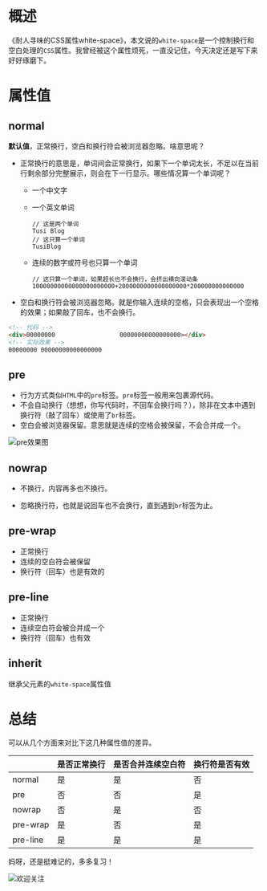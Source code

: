 # 概述

《耐人寻味的CSS属性white-space》，本文说的`white-space`是一个控制换行和空白处理的`CSS`属性。我曾经被这个属性烦死，一直没记住，今天决定还是写下来好好琢磨下。

# 属性值

## normal

**默认值**，正常换行，空白和换行符会被浏览器忽略。啥意思呢？

- 正常换行的意思是，单词间会正常换行，如果下一个单词太长，不足以在当前行剩余部分完整展示，则会在下一行显示。哪些情况算一个单词呢？

  - 一个中文字

  - 一个英文单词

    ```
    // 这是两个单词
    Tusi Blog
    // 这只算一个单词
    TusiBlog
    ```

  - 连续的数字或符号也只算一个单词

    ```
    // 这只算一个单词，如果超长也不会换行，会挤出横向滚动条
    10000000000000000000000+2000000000000000000*200000000000000
    ```

- 空白和换行符会被浏览器忽略。就是你输入连续的空格，只会表现出一个空格的效果；如果敲了回车，也不会换行。

```html
<!-- 代码 -->
<div>00000000                  00000000000000000></div>
<!-- 实际效果 -->
00000000 00000000000000000
```

## pre

- 行为方式类似`HTML`中的`pre`标签。`pre`标签一般用来包裹源代码。
- 不会自动换行（想想，你写代码时，不回车会换行吗？），除非在文本中遇到换行符（敲了回车）或使用了`br`标签。
- 空白会被浏览器保留。意思就是连续的空格会被保留，不会合并成一个。

![pre效果图](http://qncdn.wbjiang.cn/pre%E6%95%88%E6%9E%9C.png)

## nowrap

- 不换行，内容再多也不换行。

- 忽略换行符，也就是说回车也不会换行，直到遇到`br`标签为止。

## pre-wrap

- 正常换行
- 连续的空白符会被保留
- 换行符（回车）也是有效的

## pre-line

- 正常换行
- 连续空白符会被合并成一个
- 换行符（回车）也有效

## inherit

继承父元素的`white-space`属性值

# 总结

可以从几个方面来对比下这几种属性值的差异。

|          | 是否正常换行 | 是否合并连续空白符 | 换行符是否有效 |
| -------- | ------------ | ------------------ | -------------- |
| normal   | 是           | 是                 | 否             |
| pre      | 否           | 否                 | 是             |
| nowrap   | 否           | 是                 | 否             |
| pre-wrap | 是           | 否                 | 是             |
| pre-line | 是           | 是                 | 是             |

妈呀，还是挺难记的，多多复习！

![欢迎关注](https://qncdn.wbjiang.cn/yuanchudao_poster1.png)

<div id="gitalk-container"></div>
<link rel="stylesheet" href="https://cdn.jsdelivr.net/npm/gitalk@1/dist/gitalk.css">
<script src="https://cdn.jsdelivr.net/npm/gitalk@1/dist/gitalk.min.js"></script>
<script>
var gitalk = new Gitalk({
    clientID: "c17498a9a9fa6e17b36a",
    clientSecret: "556df0480f8f48e142432f50273ea149cf206c07",
    repo: "FE-learning",
    owner: "cumt-robin",
    admin: ["cumt-robin"],
    id: decodeURIComponent(location.pathname)
});
gitalk.render("gitalk-container");
</script>